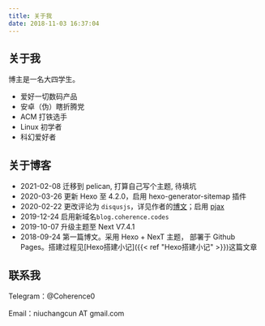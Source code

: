 ```yaml
---
title: 关于我
date: 2018-11-03 16:37:04
---
```


## 关于我

博主是一名大四学生。

* 爱好一切数码产品
* 安卓（伪）瞎折腾党
* ACM 打铁选手
* Linux 初学者
* 科幻爱好者

## 关于博客

* 2021-02-08 迁移到 pelican, 打算自己写个主题, 待填坑
* 2020-03-26 更新 Hexo 至 4.2.0，启用 hexo-generator-sitemap 插件
* 2020-02-22 更改评论为 `disqusjs`，详见作者的[博文](https://blog.skk.moe/post/disqusjs/)；启用 [pjax](https://github.com/theme-next/theme-next-pjax)
* 2019-12-24 启用新域名`blog.coherence.codes`
* 2019-10-07 升级主题至 Next V7.4.1
* 2018-09-24 第一篇博文。采用 Hexo + NexT 主题， 部署于 Github Pages。搭建过程见[Hexo搭建小记]({{< ref "Hexo搭建小记" >}})这篇文章

## 联系我

Telegram：@Coherence0

Email：niuchangcun AT gmail.com

